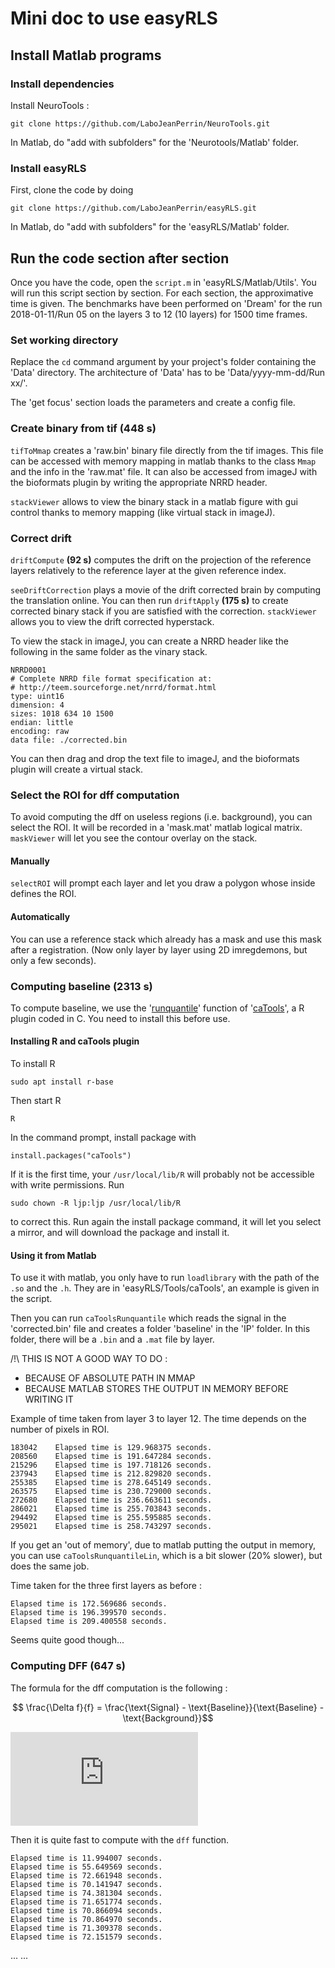 # Mini doc to use easyRLS

## Install Matlab programs

### Install dependencies

Install NeuroTools :

    git clone https://github.com/LaboJeanPerrin/NeuroTools.git
    
In Matlab, do "add with subfolders" for the 'Neurotools/Matlab' folder.

### Install easyRLS
First, clone the code by doing 

    git clone https://github.com/LaboJeanPerrin/easyRLS.git

In Matlab, do "add with subfolders" for the 'easyRLS/Matlab' folder.

## Run the code section after section

Once you have the code, open the `script.m` in 'easyRLS/Matlab/Utils'. You will run this script section by section. For each section, the approximative time is given. The benchmarks have been performed on 'Dream' for the run 2018-01-11/Run 05 on the layers 3 to 12 (10 layers) for 1500 time frames.

### Set working directory

Replace the `cd` command argument by your project's folder containing the 'Data' directory. The architecture of 'Data' has to be 'Data/yyyy-mm-dd/Run xx/'.

The 'get focus' section loads the parameters and create a config file.

### Create binary from tif (448 s)

`tifToMmap` creates a 'raw.bin' binary file directly from the tif images. This file can be accessed with memory mapping in matlab thanks to the class `Mmap` and the info in the 'raw.mat' file. It can also be accessed from imageJ with the bioformats plugin by writing the appropriate NRRD header.

`stackViewer` allows to view the binary stack in a matlab figure with gui control thanks to memory mapping (like virtual stack in imageJ).

### Correct drift 

`driftCompute` **(92 s)** computes the drift on the projection of the reference layers relatively to the reference layer at the given reference index.

`seeDriftCorrection` plays a movie of the drift corrected brain by computing the translation online. You can then run `driftApply` **(175 s)** to create corrected binary stack if you are satisfied with the correction. `stackViewer` allows you to view the drift corrected hyperstack.

To view the stack in imageJ, you can create a NRRD header like the following in the same folder as the vinary stack.

    NRRD0001
    # Complete NRRD file format specification at:
    # http://teem.sourceforge.net/nrrd/format.html
    type: uint16
    dimension: 4
    sizes: 1018 634 10 1500
    endian: little
    encoding: raw
    data file: ./corrected.bin

You can then drag and drop the text file to imageJ, and the bioformats plugin will create a virtual stack.

### Select the ROI for dff computation

To avoid computing the dff on useless regions (i.e. background), you can select the ROI. It will be recorded in a 'mask.mat' matlab logical matrix. `maskViewer` will let you see the contour overlay on the stack.

#### Manually

`selectROI` will prompt each layer and let you draw a polygon whose inside defines the ROI.

#### Automatically

You can use a reference stack which already has a mask and use this mask after a registration. (Now only layer by layer using 2D imregdemons, but only a few seconds).

### Computing baseline (2313 s)

To compute baseline, we use the '[runquantile](https://www.rdocumentation.org/packages/caTools/versions/1.17.1/topics/runquantile)' function of '[caTools](https://www.rdocumentation.org/packages/caTools/versions/1.17.1)', a R plugin coded in C. You need to install this before use.

#### Installing R and caTools plugin

To install R

    sudo apt install r-base

Then start R

    R

In the command prompt, install package with

    install.packages("caTools")

If it is the first time, your `/usr/local/lib/R` will probably not be accessible with write permissions. Run

    sudo chown -R ljp:ljp /usr/local/lib/R

to correct this. Run again the install package command, it will let you select a mirror, and will download the package and install it.

#### Using it from Matlab

To use it with matlab, you only have to run `loadlibrary` with the path of the `.so` and the `.h`. They are in 'easyRLS/Tools/caTools', an example is given in the script.

Then you can run `caToolsRunquantile` which reads the signal in the 'corrected.bin' file and creates a folder 'baseline' in the 'IP' folder. In this folder, there will be a `.bin` and a `.mat` file by layer.

/!\ THIS IS NOT A GOOD WAY TO DO : 
- BECAUSE OF ABSOLUTE PATH IN MMAP
- BECAUSE MATLAB STORES THE OUTPUT IN MEMORY BEFORE WRITING IT

Example of time taken from layer 3 to layer 12. The time depends on the number of pixels in ROI.

    183042    Elapsed time is 129.968375 seconds.
    208560    Elapsed time is 191.647284 seconds.
    215296    Elapsed time is 197.718126 seconds.
    237943    Elapsed time is 212.829820 seconds.
    255385    Elapsed time is 278.645149 seconds.
    263575    Elapsed time is 230.729000 seconds.
    272680    Elapsed time is 236.663611 seconds.
    286021    Elapsed time is 255.703843 seconds.
    294492    Elapsed time is 255.595885 seconds.
    295021    Elapsed time is 258.743297 seconds.

If you get an 'out of memory', due to matlab putting the output in memory, you can use `caToolsRunquantileLin`, which is a bit slower (20% slower), but does the same job.

Time taken for the three first layers as before :

    Elapsed time is 172.569686 seconds.
    Elapsed time is 196.399570 seconds.
    Elapsed time is 209.400558 seconds.

Seems quite good though...

### Computing DFF (647 s)

The formula for the dff computation is the following :

$$ \frac{\Delta f}{f} = \frac{\text{Signal} - \text{Baseline}}{\text{Baseline} - \text{Background}}$$

![equation](https://latex.codecogs.com/svg.latex?%5Cfrac%7B%5CDelta%7Ef%7D%7Bf%7D%3D%5Cfrac%7B%5Ctext%7BSignal%7D-%5Ctext%7BBaseline%7D%7D%7B%5Ctext%7BBaseline%7D-%5Ctext%7BBackground%7D%7D)

Then it is quite fast to compute with the `dff` function.

    Elapsed time is 11.994007 seconds.
    Elapsed time is 55.649569 seconds.
    Elapsed time is 72.661948 seconds.
    Elapsed time is 70.141947 seconds.
    Elapsed time is 74.381304 seconds.
    Elapsed time is 71.651774 seconds.
    Elapsed time is 70.866094 seconds.
    Elapsed time is 70.864970 seconds.
    Elapsed time is 71.309378 seconds.
    Elapsed time is 72.151579 seconds.

... ...

